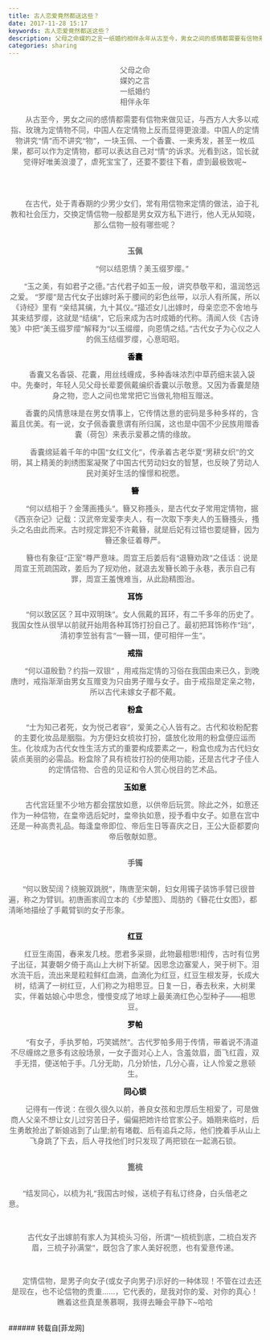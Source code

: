 ```yaml
---
title: 古人恋爱竟然都送这些？
date: 2017-11-28 15:17
keywords: 古人恋爱竟然都送这些？
description: 父母之命媒妁之言一纸婚约相伴永年从古至今，男女之间的感情都需要有信物来做见证，与西方人大多以戒指、玫瑰为定情物不同，中国人在定情物上反而显得更浪漫。中国人的定情物讲究“情”而不讲究“物”，一块玉佩、一个香囊、一束秀发，甚至一枚瓜果，都可以作为定情物，都可以表达自己对“情”的诉求。光看到这，馆长就觉得好唯美浪漫了，虐死宝宝了，还要不要往下看，虐到最极致呢~在古代，处于青春期的少男少女们，常有用信物来定情的做法，迫于礼教和社会压力，交换定情信物一般都是男女双方私下进行，他人无从知晓，那么信物一般有哪些呢？玉佩“何以结恩情？美玉缀罗缨。”“玉之美，有如君子之德。”古代君子如玉一般，讲究恭敬平和，温润悠远之爱。 “罗缨”是古代女子出嫁时系于腰间的彩色丝带，以示人有所属，所以《诗经》里有 “亲结其缡，九十其仪。”描述女儿出嫁时，母亲恋恋不舍地与其束结罗缨，这就是“结缡”，它后来成为古时成婚的代称。清闻人倓《古诗笺》中把“美玉缀罗缨”解释为“以玉缀缨，向恩情之结。”古代女子为心仪之人的佩玉结缀罗缨，心意昭昭。香囊香囊又名香袋、花囊，用丝线缠成，多种香味浓烈中草药细末装入袋中。先秦时，年轻人见父母长辈要佩戴编织香囊以示敬意。又因为香囊是随身之物，恋人之间也常常把它当做礼物相互赠送。香囊的风情意味是在男女情事上，它传情达意的密码是多种多样的，含蓄且优美。有一说，女子佩香囊意谓有所归属，这也是中国不少民族用赠香囊（荷包）来表示爱慕之情的缘故。香囊绵延着千年的中国“女红文化”，传承着古老华夏“男耕女织”的文明，其上精美的刺绣图案凝聚了中国古代劳动妇女的智慧，也反映了劳动人民对美好生活的憧憬和祝愿。簪“何以结相于？金薄画搔头”。簪又称搔头，是古代女子常用定情物，据《西京杂记》记载：汉武帝宠爱李夫人，有一次取下李夫人的玉簪搔头，搔头之名由此而来。古时规定罪犯不许戴簪，就是后妃有过错也要煺簪，因为簪还象征着尊严。簪也有象征“正室”尊严意味。周宣王后姜后有“退簪劝政”之佳话：说是周宣王荒疏国政，姜后为了规劝他，就退去发簪长跪于永巷，表示自己有罪，周宣王羞愧难当，从此励精图治。耳饰“何以致区区？耳中双明珠”。女人佩戴的耳环，有二千多年的历史了。我国女性从很早以前就开始用各种耳饰打扮自己了。最初把耳饰称作“珰”，清初李笠翁有言“一簪一珥，便可相伴一生”。戒指“何以道殷勤？约指一双银” ，用戒指定情的习俗在我国由来已久，到晚唐时，戒指渐渐由男女互赠变为只由男子赠与女子。由于戒指是定亲之物，所以古代未嫁女子都不戴。粉盒“士为知己者死，女为悦己者容”，爱美之心人皆有之。古代和妆粉配套的主要化妆品是胭脂。为方便妇女梳妆打扮，盛放化妆用的粉盒便应运而生。化妆成为古代女性生活方式的重要构成要素之一，粉盒也成为古代妇女装点美丽的必需品。粉盒除了具有梳妆打扮的使用功能，还是古代才子佳人的定情信物、合卺的见证和令人赏心悦目的艺术品。玉如意古代宫廷里不少地方都会摆放如意，以供帝后玩赏。除此之外，如意还作为一种信物，在皇帝选后妃时，皇帝执如意，授予看中女子。如意在宫中还是一种高贵礼品。每逢皇帝即位、帝后生日等喜庆之日，王公大臣都要向帝后敬献如意。手镯“何以致契阔？绕腕双跳脱”，隋唐至宋朝，妇女用镯子装饰手臂已很普遍，称之为臂钏。初唐画家阎立本的《步辇图》、周肪的《簪花仕女图》，都清晰地描绘了手戴臂钏的女子形象。红豆红豆生南国，春来发几枝。愿君多采撷，此物最相思!相传，古时有位男子出征，其妻朝夕倚于高山上大树下祈望。因思念边塞爱人，哭于树下。泪水流干后，流出来是粒粒鲜红血滴，血滴化为红豆，红豆生根发芽，长成大树，结满了一树红豆，人们称之为相思豆。日复一日，春去秋来，大树果实，伴着姑娘心中思念，慢慢变成了地球上最美滴红色心型种子——相思豆。罗帕“有女子，手执罗帕，巧笑嫣然”。古代罗帕多用于传情，带着说不清道不尽缠绵之意多有这般场景，一女子面对心上人，含羞敛眉，面飞红霞，双手无措，便送帕于手。几分无助，几分娇怯，几分心喜，让人怜爱之意顿生。同心锁记得有一传说：在很久很久以前，善良女孩和忠厚后生相爱了，可是做商人父亲不想让女儿过穷苦日子，偏偏把她许给官家公子。婚期来临时，后生勇敢抢出了新娘逃到了山里;前有堵截、后有追兵之际，他们挽着手从山上飞身跳了下去，后人寻找他们时只发现了两把锁在一起滴石锁。篦梳“结发同心，以梳为礼”我国古时候，送梳子有私订终身，白头偕老之意。古代女子出嫁前有家人为其梳头习俗，所谓“一梳梳到底，二梳白发齐眉，三梳子孙满堂”，既包含了家人美好祝愿，也有爱意传递。定情信物，是男子向女子(或女子向男子)示好的一种体现！不管在过去还是现在，也不论信物的贵重……，它代表的，是我对你的爱、对你的真心！瞧着这些真是羡慕啊，我得去睡会平静下~哈哈
categories: sharing
---
```

<td class="t_f" id="postmessage_1001467">

<div align="center"><font style="color:rgb(102, 102, 102)"><font face="-apple-system-font, &amp;quot"><font style="font-size:15px">父母之命</font></font></font></div><div align="center"><font style="color:rgb(102, 102, 102)"><font face="-apple-system-font, &amp;quot"><font style="font-size:15px">媒妁之言</font></font></font></div><div align="center"><font style="color:rgb(102, 102, 102)"><font face="-apple-system-font, &amp;quot"><font style="font-size:15px">一纸婚约</font></font></font></div><div align="center"><font style="color:rgb(102, 102, 102)"><font face="-apple-system-font, &amp;quot"><font style="font-size:15px">相伴永年</font></font></font></div><p style="line-height:nullpx;text-indent:2em;text-align:center"><font style="color:rgb(102, 102, 102)"><font face="-apple-system-font, &amp;quot"><font style="font-size:15px">从古至今，男女之间的感情都需要有信物来做见证，与西方人大多以戒指、玫瑰为定情物不同，中国人在定情物上反而显得更浪漫。中国人的定情物讲究“情”而不讲究“物”，一块玉佩、一个香囊、一束秀发，甚至一枚瓜果，都可以作为定情物，都可以表达自己对“情”的诉求。光看到这，馆长就觉得好唯美浪漫了，虐死宝宝了，还要不要往下看，虐到最极致呢~</font></font></font></p><br/>
<div align="center"><font style="color:rgb(102, 102, 102)"><font face="-apple-system-font, &amp;quot"><font style="font-size:15px"><img alt="" border="0" class="zoom" data-cf-modified-70ea5ad58ebc613e17c534e0-="" file="https://mmbiz.qpic.cn/mmbiz_jpg/FfibPr3ot1miayIVqrCuZf1LpvWUVJtYtK9XyC0YllthAZmqBJ4TJLD9zfMVXhfCRibaXyBAY47mraiaT5XvThuiaRg/640?wx_fmt=jpeg" id="aimg_IfiNg" lazyloadthumb="1" onclick="" onmouseover="" src="https://mmbiz.qpic.cn/mmbiz_jpg/FfibPr3ot1miayIVqrCuZf1LpvWUVJtYtK9XyC0YllthAZmqBJ4TJLD9zfMVXhfCRibaXyBAY47mraiaT5XvThuiaRg/640?wx_fmt=jpeg"/></font></font></font></div><br/>
<p style="line-height:nullpx;text-indent:2em;text-align:center"><font style="color:rgb(102, 102, 102)"><font face="-apple-system-font, &amp;quot"><font style="font-size:15px">在古代，处于青春期的少男少女们，常有用信物来定情的做法，迫于礼教和社会压力，交换定情信物一般都是男女双方私下进行，他人无从知晓，那么信物一般有哪些呢？</font></font></font></p><br/>
<div align="center"><font style="color:rgb(102, 102, 102)"><font face="-apple-system-font, &amp;quot"><font style="font-size:15px"><img alt="" border="0" class="zoom" data-cf-modified-70ea5ad58ebc613e17c534e0-="" file="https://mmbiz.qpic.cn/mmbiz_jpg/FfibPr3ot1miayIVqrCuZf1LpvWUVJtYtKUzIFp15iaehJicXlKrJLnQ6qhjQrrjP0IbPTOJnLUEO4ibAcbiaGqbS0SA/640?wx_fmt=jpeg" id="aimg_Ykww7" lazyloadthumb="1" onclick="" onmouseover="" src="https://mmbiz.qpic.cn/mmbiz_jpg/FfibPr3ot1miayIVqrCuZf1LpvWUVJtYtKUzIFp15iaehJicXlKrJLnQ6qhjQrrjP0IbPTOJnLUEO4ibAcbiaGqbS0SA/640?wx_fmt=jpeg"/></font></font></font></div><div align="center"><font style="color:rgb(102, 102, 102)"><font face="-apple-system-font, &amp;quot"><font style="font-size:15px"><strong>玉佩</strong></font></font></font></div><p style="line-height:nullpx;text-indent:2em;text-align:center"><font style="color:rgb(102, 102, 102)"><font face="-apple-system-font, &amp;quot"><font style="font-size:15px">“何以结恩情？美玉缀罗缨。”</font></font></font></p><p style="line-height:nullpx;text-indent:2em;text-align:center"><font style="color:rgb(102, 102, 102)"><font face="-apple-system-font, &amp;quot"><font style="font-size:15px">“玉之美，有如君子之德。”古代君子如玉一般，讲究恭敬平和，温润悠远之爱。 “罗缨”是古代女子出嫁时系于腰间的彩色丝带，以示人有所属，所以《诗经》里有 “亲结其缡，九十其仪。”描述女儿出嫁时，母亲恋恋不舍地与其束结罗缨，这就是“结缡”，它后来成为古时成婚的代称。清闻人倓《古诗笺》中把“美玉缀罗缨”解释为“以玉缀缨，向恩情之结。”古代女子为心仪之人的佩玉结缀罗缨，心意昭昭。</font></font></font></p><div align="center"><font style="color:rgb(102, 102, 102)"><font face="-apple-system-font, &amp;quot"><font style="font-size:15px"><img alt="" border="0" class="zoom" data-cf-modified-70ea5ad58ebc613e17c534e0-="" file="https://mmbiz.qpic.cn/mmbiz_jpg/FfibPr3ot1miayIVqrCuZf1LpvWUVJtYtK8WvS44UFqtppsTbtA6XnkCk9CGAVrW59knZpJpYiba8PKHClia0VguaA/640?wx_fmt=jpeg" id="aimg_o3mM7" lazyloadthumb="1" onclick="" onmouseover="" src="https://mmbiz.qpic.cn/mmbiz_jpg/FfibPr3ot1miayIVqrCuZf1LpvWUVJtYtK8WvS44UFqtppsTbtA6XnkCk9CGAVrW59knZpJpYiba8PKHClia0VguaA/640?wx_fmt=jpeg"/></font></font></font></div><div align="center"><font style="color:rgb(0, 0, 0)"><font face="-apple-system-font, &amp;quot"><font style="font-size:15px"><strong>香囊</strong></font></font></font></div><p style="line-height:nullpx;text-indent:2em;text-align:center"><font style="color:rgb(102, 102, 102)"><font face="-apple-system-font, &amp;quot"><font style="font-size:15px">香囊又名香袋、花囊，用丝线缠成，多种香味浓烈中草药细末装入袋中。先秦时，年轻人见父母长辈要佩戴编织香囊以示敬意。又因为香囊是随身之物，恋人之间也常常把它当做礼物相互赠送。</font></font></font></p><p style="line-height:nullpx;text-indent:2em;text-align:center"><font style="color:rgb(102, 102, 102)"><font face="-apple-system-font, &amp;quot"><font style="font-size:15px">香囊的风情意味是在男女情事上，它传情达意的密码是多种多样的，含蓄且优美。有一说，女子佩香囊意谓有所归属，这也是中国不少民族用赠香囊（荷包）来表示爱慕之情的缘故。</font></font></font></p><p style="line-height:nullpx;text-indent:2em;text-align:center"><font style="color:rgb(102, 102, 102)"><font face="-apple-system-font, &amp;quot"><font style="font-size:15px">香囊绵延着千年的中国“女红文化”，传承着古老华夏“男耕女织”的文明，其上精美的刺绣图案凝聚了中国古代劳动妇女的智慧，也反映了劳动人民对美好生活的憧憬和祝愿。</font></font></font></p><div align="center"><font style="color:rgb(102, 102, 102)"><font face="-apple-system-font, &amp;quot"><font style="font-size:15px"><img alt="" border="0" class="zoom" data-cf-modified-70ea5ad58ebc613e17c534e0-="" file="https://mmbiz.qpic.cn/mmbiz_jpg/FfibPr3ot1miayIVqrCuZf1LpvWUVJtYtKbRWlSicrMzPT3gx7hDGLUzm89RGTznlEM3y83qymrtddNQcaEE4S2qw/640?wx_fmt=jpeg" id="aimg_fb88S" lazyloadthumb="1" onclick="" onmouseover="" src="https://mmbiz.qpic.cn/mmbiz_jpg/FfibPr3ot1miayIVqrCuZf1LpvWUVJtYtKbRWlSicrMzPT3gx7hDGLUzm89RGTznlEM3y83qymrtddNQcaEE4S2qw/640?wx_fmt=jpeg"/></font></font></font></div><div align="center"><font style="color:rgb(0, 0, 0)"><font face="-apple-system-font, &amp;quot"><font style="font-size:15px"><strong>簪</strong></font></font></font></div><p style="line-height:nullpx;text-indent:2em;text-align:center"><font style="color:rgb(102, 102, 102)"><font face="-apple-system-font, &amp;quot"><font style="font-size:15px">“何以结相于？金薄画搔头”。簪又称搔头，是古代女子常用定情物，据《西京杂记》记载：汉武帝宠爱李夫人，有一次取下李夫人的玉簪搔头，搔头之名由此而来。古时规定罪犯不许戴簪，就是后妃有过错也要煺簪，因为簪还象征着尊严。</font></font></font></p><p style="line-height:nullpx;text-indent:2em;text-align:center"><font style="color:rgb(102, 102, 102)"><font face="-apple-system-font, &amp;quot"><font style="font-size:15px">簪也有象征“正室”尊严意味。周宣王后姜后有“退簪劝政”之佳话：说是周宣王荒疏国政，姜后为了规劝他，就退去发簪长跪于永巷，表示自己有罪，周宣王羞愧难当，从此励精图治。</font></font></font></p><div align="center"><font style="color:rgb(102, 102, 102)"><font face="-apple-system-font, &amp;quot"><font style="font-size:15px"><img alt="" border="0" class="zoom" data-cf-modified-70ea5ad58ebc613e17c534e0-="" file="https://mmbiz.qpic.cn/mmbiz_jpg/FfibPr3ot1miayIVqrCuZf1LpvWUVJtYtKfrfZpFJtKwT4RWQRIevGbLpSymVPsftp90N9Wfu4jIWicKjvK7OLmLA/640?wx_fmt=jpeg" id="aimg_ypYbo" lazyloadthumb="1" onclick="" onmouseover="" src="https://mmbiz.qpic.cn/mmbiz_jpg/FfibPr3ot1miayIVqrCuZf1LpvWUVJtYtKfrfZpFJtKwT4RWQRIevGbLpSymVPsftp90N9Wfu4jIWicKjvK7OLmLA/640?wx_fmt=jpeg"/></font></font></font></div><div align="center"><font style="color:rgb(0, 0, 0)"><font face="-apple-system-font, &amp;quot"><font style="font-size:15px"><strong>耳饰</strong></font></font></font></div><p style="line-height:nullpx;text-indent:2em;text-align:center"><font style="color:rgb(102, 102, 102)"><font face="-apple-system-font, &amp;quot"><font style="font-size:15px">“何以致区区？耳中双明珠”。女人佩戴的耳环，有二千多年的历史了。我国女性从很早以前就开始用各种耳饰打扮自己了。最初把耳饰称作“珰”，清初李笠翁有言“一簪一珥，便可相伴一生”。</font></font></font></p><div align="center"><font style="color:rgb(102, 102, 102)"><font face="-apple-system-font, &amp;quot"><font style="font-size:15px"><img alt="" border="0" class="zoom" data-cf-modified-70ea5ad58ebc613e17c534e0-="" file="https://mmbiz.qpic.cn/mmbiz_jpg/FfibPr3ot1miayIVqrCuZf1LpvWUVJtYtKcTJnx40NHVyWdz7wkic4NhTJU3icpXT8ImIXC3xg2JKwfMr8xfqFPZbw/640?wx_fmt=jpeg" id="aimg_ONdLl" lazyloadthumb="1" onclick="" onmouseover="" src="https://mmbiz.qpic.cn/mmbiz_jpg/FfibPr3ot1miayIVqrCuZf1LpvWUVJtYtKcTJnx40NHVyWdz7wkic4NhTJU3icpXT8ImIXC3xg2JKwfMr8xfqFPZbw/640?wx_fmt=jpeg"/></font></font></font></div><div align="center"><font style="color:rgb(0, 0, 0)"><font face="-apple-system-font, &amp;quot"><font style="font-size:15px"><strong>戒指</strong></font></font></font></div><p style="line-height:nullpx;text-indent:2em;text-align:center"><font style="color:rgb(102, 102, 102)"><font face="-apple-system-font, &amp;quot"><font style="font-size:15px">“何以道殷勤？约指一双银” ，用戒指定情的习俗在我国由来已久，到晚唐时，戒指渐渐由男女互赠变为只由男子赠与女子。由于戒指是定亲之物，所以古代未嫁女子都不戴。</font></font></font></p><div align="center"><font style="color:rgb(102, 102, 102)"><font face="-apple-system-font, &amp;quot"><font style="font-size:15px"><img alt="" border="0" class="zoom" data-cf-modified-70ea5ad58ebc613e17c534e0-="" file="https://mmbiz.qpic.cn/mmbiz_jpg/FfibPr3ot1miayIVqrCuZf1LpvWUVJtYtK6OvD07iaiaAxYz4bolzgWJekjHVvyLuheXnlw6OdzuboXticzGyclC9XQ/640?wx_fmt=jpeg" id="aimg_cq5tK" lazyloadthumb="1" onclick="" onmouseover="" src="https://mmbiz.qpic.cn/mmbiz_jpg/FfibPr3ot1miayIVqrCuZf1LpvWUVJtYtK6OvD07iaiaAxYz4bolzgWJekjHVvyLuheXnlw6OdzuboXticzGyclC9XQ/640?wx_fmt=jpeg"/></font></font></font></div><div align="center"><font style="color:rgb(0, 0, 0)"><font face="-apple-system-font, &amp;quot"><font style="font-size:15px"><strong>粉盒</strong></font></font></font></div><p style="line-height:nullpx;text-indent:2em;text-align:center"><font style="color:rgb(102, 102, 102)"><font face="-apple-system-font, &amp;quot"><font style="font-size:15px">“士为知己者死，女为悦己者容”，爱美之心人皆有之。古代和妆粉配套的主要化妆品是胭脂。为方便妇女梳妆打扮，盛放化妆用的粉盒便应运而生。化妆成为古代女性生活方式的重要构成要素之一，粉盒也成为古代妇女装点美丽的必需品。粉盒除了具有梳妆打扮的使用功能，还是古代才子佳人的定情信物、合卺的见证和令人赏心悦目的艺术品。</font></font></font></p><div align="center"><font style="color:rgb(102, 102, 102)"><font face="-apple-system-font, &amp;quot"><font style="font-size:15px"><img alt="" border="0" class="zoom" data-cf-modified-70ea5ad58ebc613e17c534e0-="" file="https://mmbiz.qpic.cn/mmbiz_jpg/FfibPr3ot1miayIVqrCuZf1LpvWUVJtYtK6UahbZUYJwJDl6KC7G7HJvmD4x1Tp5XQfPS8kF27KF9yRibKMaIaoGQ/640?wx_fmt=jpeg" id="aimg_oaz64" lazyloadthumb="1" onclick="" onmouseover="" src="https://mmbiz.qpic.cn/mmbiz_jpg/FfibPr3ot1miayIVqrCuZf1LpvWUVJtYtK6UahbZUYJwJDl6KC7G7HJvmD4x1Tp5XQfPS8kF27KF9yRibKMaIaoGQ/640?wx_fmt=jpeg"/></font></font></font></div><div align="center"><font style="color:rgb(0, 0, 0)"><font face="-apple-system-font, &amp;quot"><font style="font-size:15px"><strong>玉如意</strong></font></font></font></div><p style="line-height:nullpx;text-indent:2em;text-align:center"><font style="color:rgb(102, 102, 102)"><font face="-apple-system-font, &amp;quot"><font style="font-size:15px">古代宫廷里不少地方都会摆放如意，以供帝后玩赏。除此之外，如意还作为一种信物，在皇帝选后妃时，皇帝执如意，授予看中女子。如意在宫中还是一种高贵礼品。每逢皇帝即位、帝后生日等喜庆之日，王公大臣都要向帝后敬献如意。</font></font></font></p><br/>
<div align="center"><font style="color:rgb(102, 102, 102)"><font face="-apple-system-font, &amp;quot"><font style="font-size:15px"><img alt="" border="0" class="zoom" data-cf-modified-70ea5ad58ebc613e17c534e0-="" file="https://mmbiz.qpic.cn/mmbiz_jpg/FfibPr3ot1miayIVqrCuZf1LpvWUVJtYtKCpSzynWIVepdlicJ9tiaUnJMqE0Q2sTZcMyibJiaWZqPKVbdETL4lj5Xaw/640?wx_fmt=jpeg" id="aimg_v6BAR" lazyloadthumb="1" onclick="" onmouseover="" src="https://mmbiz.qpic.cn/mmbiz_jpg/FfibPr3ot1miayIVqrCuZf1LpvWUVJtYtKCpSzynWIVepdlicJ9tiaUnJMqE0Q2sTZcMyibJiaWZqPKVbdETL4lj5Xaw/640?wx_fmt=jpeg"/></font></font></font></div><div align="center"><font style="color:rgb(102, 102, 102)"><font face="-apple-system-font, &amp;quot"><font style="font-size:15px"><strong>手镯</strong></font></font></font></div><br/>
<p style="line-height:nullpx;text-indent:2em;text-align:left"><font style="color:rgb(102, 102, 102)"><font face="-apple-system-font, &amp;quot"><font style="font-size:15px">“何以致契阔？绕腕双跳脱”，隋唐至宋朝，妇女用镯子装饰手臂已很普遍，称之为臂钏。初唐画家阎立本的《步辇图》、周肪的《簪花仕女图》，都清晰地描绘了手戴臂钏的女子形象。</font></font></font></p><br/>
<div align="center"><font style="color:rgb(102, 102, 102)"><font face="-apple-system-font, &amp;quot"><font style="font-size:15px"><img alt="" border="0" class="zoom" data-cf-modified-70ea5ad58ebc613e17c534e0-="" file="https://mmbiz.qpic.cn/mmbiz_jpg/FfibPr3ot1miayIVqrCuZf1LpvWUVJtYtKLOiaIUiaicpmV7edI6MYJoh8EEJLWXF9NWAvjZNE02Wia5dhVib24hV931Q/640?wx_fmt=jpeg" id="aimg_BOrk9" lazyloadthumb="1" onclick="" onmouseover="" src="https://mmbiz.qpic.cn/mmbiz_jpg/FfibPr3ot1miayIVqrCuZf1LpvWUVJtYtKLOiaIUiaicpmV7edI6MYJoh8EEJLWXF9NWAvjZNE02Wia5dhVib24hV931Q/640?wx_fmt=jpeg"/></font></font></font></div><div align="center"><font style="color:rgb(0, 0, 0)"><font face="-apple-system-font, &amp;quot"><font style="font-size:15px"><strong>红豆</strong></font></font></font></div><p style="line-height:nullpx;text-indent:2em;text-align:center"><font style="color:rgb(102, 102, 102)"><font face="-apple-system-font, &amp;quot"><font style="font-size:15px">红豆生南国，春来发几枝。愿君多采撷，此物最相思!相传，古时有位男子出征，其妻朝夕倚于高山上大树下祈望。因思念边塞爱人，哭于树下。泪水流干后，流出来是粒粒鲜红血滴，血滴化为红豆，红豆生根发芽，长成大树，结满了一树红豆，人们称之为相思豆。日复一日，春去秋来，大树果实，伴着姑娘心中思念，慢慢变成了地球上最美滴红色心型种子——相思豆。</font></font></font></p><div align="center"><font style="color:rgb(102, 102, 102)"><font face="-apple-system-font, &amp;quot"><font style="font-size:15px"><img alt="" border="0" class="zoom" data-cf-modified-70ea5ad58ebc613e17c534e0-="" file="https://mmbiz.qpic.cn/mmbiz_jpg/FfibPr3ot1miayIVqrCuZf1LpvWUVJtYtKzoYqcjvKPBM3zW4FHjWAOOXtchbZkCYDr4iboE2B9WgOZ7P1OC6GUfg/640?wx_fmt=jpeg" id="aimg_nIVXe" lazyloadthumb="1" onclick="" onmouseover="" src="https://mmbiz.qpic.cn/mmbiz_jpg/FfibPr3ot1miayIVqrCuZf1LpvWUVJtYtKzoYqcjvKPBM3zW4FHjWAOOXtchbZkCYDr4iboE2B9WgOZ7P1OC6GUfg/640?wx_fmt=jpeg"/></font></font></font></div><div align="center"><font style="color:rgb(0, 0, 0)"><font face="-apple-system-font, &amp;quot"><font style="font-size:15px"><strong>罗帕</strong></font></font></font></div><p style="line-height:nullpx;text-indent:2em;text-align:center"><font style="color:rgb(102, 102, 102)"><font face="-apple-system-font, &amp;quot"><font style="font-size:15px">“有女子，手执罗帕，巧笑嫣然”。古代罗帕多用于传情，带着说不清道不尽缠绵之意多有这般场景，一女子面对心上人，含羞敛眉，面飞红霞，双手无措，便送帕于手。几分无助，几分娇怯，几分心喜，让人怜爱之意顿生。</font></font></font></p><div align="center"><font style="color:rgb(102, 102, 102)"><font face="-apple-system-font, &amp;quot"><font style="font-size:15px"><img alt="" border="0" class="zoom" data-cf-modified-70ea5ad58ebc613e17c534e0-="" file="https://mmbiz.qpic.cn/mmbiz_jpg/FfibPr3ot1miayIVqrCuZf1LpvWUVJtYtKWKN1icD9Z9auDQyHXldhVDwbTYfaong9RnmJqiacCQYcBIAaIOlYhYQw/640?wx_fmt=jpeg" id="aimg_K1kzM" lazyloadthumb="1" onclick="" onmouseover="" src="https://mmbiz.qpic.cn/mmbiz_jpg/FfibPr3ot1miayIVqrCuZf1LpvWUVJtYtKWKN1icD9Z9auDQyHXldhVDwbTYfaong9RnmJqiacCQYcBIAaIOlYhYQw/640?wx_fmt=jpeg"/></font></font></font></div><div align="center"><font style="color:rgb(0, 0, 0)"><font face="-apple-system-font, &amp;quot"><font style="font-size:15px"><strong>同心锁</strong></font></font></font></div><p style="line-height:nullpx;text-indent:2em;text-align:center"><font style="color:rgb(102, 102, 102)"><font face="-apple-system-font, &amp;quot"><font style="font-size:15px">记得有一传说：在很久很久以前，善良女孩和忠厚后生相爱了，可是做商人父亲不想让女儿过穷苦日子，偏偏把她许给官家公子。婚期来临时，后生勇敢抢出了新娘逃到了山里;前有堵截、后有追兵之际，他们挽着手从山上飞身跳了下去，后人寻找他们时只发现了两把锁在一起滴石锁。</font></font></font></p><br/>
<div align="center"><font style="color:rgb(102, 102, 102)"><font face="-apple-system-font, &amp;quot"><font style="font-size:15px"><img alt="" border="0" class="zoom" data-cf-modified-70ea5ad58ebc613e17c534e0-="" file="https://mmbiz.qpic.cn/mmbiz_jpg/FfibPr3ot1miayIVqrCuZf1LpvWUVJtYtKMpQia3lKQHiaYpXPzURL2uNQ85exrhIpialTCAwHcXR2BIlricuykib0jAg/640?wx_fmt=jpeg" id="aimg_Y1VPV" lazyloadthumb="1" onclick="" onmouseover="" src="https://mmbiz.qpic.cn/mmbiz_jpg/FfibPr3ot1miayIVqrCuZf1LpvWUVJtYtKMpQia3lKQHiaYpXPzURL2uNQ85exrhIpialTCAwHcXR2BIlricuykib0jAg/640?wx_fmt=jpeg"/></font></font></font></div><div align="center"><font style="color:rgb(102, 102, 102)"><font face="-apple-system-font, &amp;quot"><font style="font-size:15px"><strong>篦梳</strong></font></font></font></div><br/>
<p style="line-height:nullpx;text-indent:2em;text-align:left"><font style="color:rgb(102, 102, 102)"><font face="-apple-system-font, &amp;quot"><font style="font-size:15px">“结发同心，以梳为礼”我国古时候，送梳子有私订终身，白头偕老之意。</font></font></font></p><br/>
<p style="line-height:nullpx;text-indent:2em;text-align:center"><font style="color:rgb(102, 102, 102)"><font face="-apple-system-font, &amp;quot"><font style="font-size:15px">古代女子出嫁前有家人为其梳头习俗，所谓“一梳梳到底，二梳白发齐眉，三梳子孙满堂”，既包含了家人美好祝愿，也有爱意传递。</font></font></font></p><br/>
<p style="line-height:nullpx;text-indent:2em;text-align:center"><font style="color:rgb(102, 102, 102)"><font face="-apple-system-font, &amp;quot"><font style="font-size:15px">定情信物，是男子向女子(或女子向男子)示好的一种体现！不管在过去还是现在，也不论信物的贵重……，它代表的，是我对你的爱、对你的真心！瞧着这些真是羡慕啊，我得去睡会平静下~哈哈</font></font></font></p><br/>
</td>
###### 转载自[菲龙网]